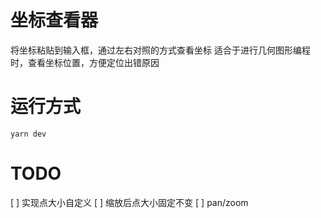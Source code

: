 # 坐标查看器

将坐标粘贴到输入框，通过左右对照的方式查看坐标
适合于进行几何图形编程时，查看坐标位置，方便定位出错原因

# 运行方式

`yarn dev`

# TODO
[ ] 实现点大小自定义
[ ] 缩放后点大小固定不变
[ ] pan/zoom
